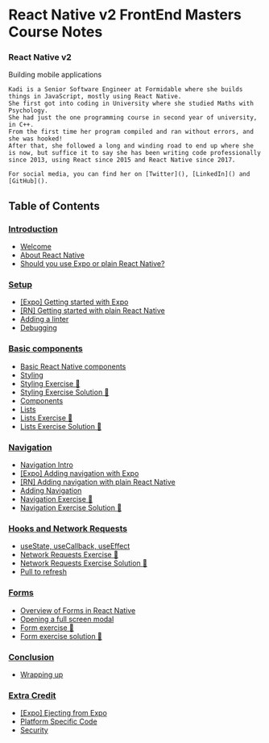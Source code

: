 # React Native v2 FrontEnd Masters Course Notes

### React Native v2
Building mobile applications

```
Kadi is a Senior Software Engineer at Formidable where she builds things in JavaScript, mostly using React Native. 
She first got into coding in University where she studied Maths with Psychology. 
She had just the one programming course in second year of university, in C++. 
From the first time her program compiled and ran without errors, and she was hooked! 
After that, she followed a long and winding road to end up where she is now, but suffice it to say she has been writing code professionally since 2013, using React since 2015 and React Native since 2017.

For social media, you can find her on [Twitter](), [LinkedIn]() and [GitHub]().
```

## Table of Contents

### [Introduction](https://github.com/adasilvapdev/React-Native-v2-FrontEnd-Masters-Course-Notes/tree/main/content/1-%20introduction#introduction)
- [Welcome](https://github.com/adasilvapdev/React-Native-v2-FrontEnd-Masters-Course-Notes/tree/main/content/1-%20introduction#welcome)
- [About React Native](https://github.com/adasilvapdev/React-Native-v2-FrontEnd-Masters-Course-Notes/tree/main/content/1-%20introduction#about-react-native)
- [Should you use Expo or plain React Native?](https://github.com/adasilvapdev/React-Native-v2-FrontEnd-Masters-Course-Notes/tree/main/content/1-%20introduction#should-you-use-expo-or-plain-react-native)

### [Setup](https://github.com/adasilvapdev/React-Native-v2-FrontEnd-Masters-Course-Notes/tree/main/content/2-setup#setup)
- [[Expo] Getting started with Expo](https://github.com/adasilvapdev/React-Native-v2-FrontEnd-Masters-Course-Notes/tree/main/content/2-setup#expo-getting-started-with-expo)
- [[RN] Getting started with plain React Native](https://github.com/adasilvapdev/React-Native-v2-FrontEnd-Masters-Course-Notes/tree/main/content/2-setup#rn-getting-started-with-plain-react-native)
- [Adding a linter](https://github.com/adasilvapdev/React-Native-v2-FrontEnd-Masters-Course-Notes/tree/main/content/2-setup#adding-a-linter)
- [Debugging](https://github.com/adasilvapdev/React-Native-v2-FrontEnd-Masters-Course-Notes/tree/main/content/2-setup#debugging)

### [Basic components](https://github.com/adasilvapdev/React-Native-v2-FrontEnd-Masters-Course-Notes/blob/main/content/3-basic-components/README.md#basic-components)
- [Basic React Native components](https://github.com/adasilvapdev/React-Native-v2-FrontEnd-Masters-Course-Notes/blob/main/content/3-basic-components/README.md#basic-react-native-components)
- [Styling](https://github.com/adasilvapdev/React-Native-v2-FrontEnd-Masters-Course-Notes/blob/main/content/3-basic-components/README.md#styling)
- [Styling Exercise 📝](https://github.com/adasilvapdev/React-Native-v2-FrontEnd-Masters-Course-Notes/blob/main/content/3-basic-components/README.md#styling-exercise-)
- [Styling Exercise Solution 👀](https://github.com/adasilvapdev/React-Native-v2-FrontEnd-Masters-Course-Notes/blob/main/content/3-basic-components/README.md#styling-exercise-solution-)
- [Components](https://github.com/adasilvapdev/React-Native-v2-FrontEnd-Masters-Course-Notes/blob/main/content/3-basic-components/README.md#components)
- [Lists](https://github.com/adasilvapdev/React-Native-v2-FrontEnd-Masters-Course-Notes/blob/main/content/3-basic-components/README.md#lists)
- [Lists Exercise 📝](https://github.com/adasilvapdev/React-Native-v2-FrontEnd-Masters-Course-Notes/blob/main/content/3-basic-components/README.md#lists-exercise-)
- [Lists Exercise Solution 👀]()

### [Navigation](https://github.com/adasilvapdev/React-Native-v2-FrontEnd-Masters-Course-Notes/blob/main/content/4-navigation/README.md#navigation)
- [Navigation Intro]()
- [[Expo] Adding navigation with Expo]()
- [[RN] Adding navigation with plain React Native]()
- [Adding Navigation]()
- [Navigation Exercise 📝]()
- [Navigation Exercise Solution 👀]()

### [Hooks and Network Requests](https://github.com/adasilvapdev/React-Native-v2-FrontEnd-Masters-Course-Notes/blob/main/content/5-hooks-and-network-requests/README.md#hooks-and-network-requests)
- [useState, useCallback, useEffect]()
- [Network Requests Exercise 📝]()
- [Network Requests Exercise Solution 👀]()
- [Pull to refresh]()

### [Forms](https://github.com/adasilvapdev/React-Native-v2-FrontEnd-Masters-Course-Notes/blob/main/content/6-forms/README.md#forms)
- [Overview of Forms in React Native]()
- [Opening a full screen modal]()
- [Form exercise 📝]()
- [Form exercise solution 👀]()

### [Conclusion](https://github.com/adasilvapdev/React-Native-v2-FrontEnd-Masters-Course-Notes/blob/main/content/7-conclusion/README.md#conclusion)
- [Wrapping up]()

### [Extra Credit](https://github.com/adasilvapdev/React-Native-v2-FrontEnd-Masters-Course-Notes/blob/main/content/8-extra-credit/README.md#extra-credit)
- [[Expo] Ejecting from Expo]()
- [Platform Specific Code]()
- [Security]()
